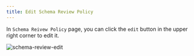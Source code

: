```yaml
---
title: Edit Schema Review Policy
---
```


In `Schema Reivew Policy` page, you can click the `edit` button in the upper right corner to edit it.

![schema-review-edit](/content/docs/schema-review-edit.gif)
